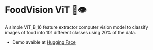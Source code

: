 # FoodVision ViT 🍔👁

A simple ViT_B_16 feature extractor computer vision model to classify images of food into 101 different classes using 20% of the data.

* Demo avaible at [Hugging Face](https://huggingface.co/spaces/carlosabadia/foodvisionvit)

